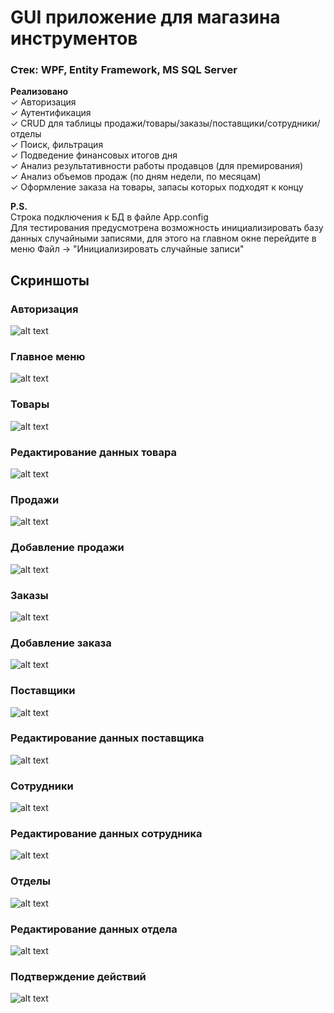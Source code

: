 # GUI приложение для магазина инструментов
### Стек: WPF, Entity Framework, MS SQL Server

**Реализовано**    
✓ Авторизация    
✓ Аутентификация    
✓ CRUD для таблицы продажи/товары/заказы/поставщики/сотрудники/отделы  
✓ Поиск, фильтрация    
✓ Подведение финансовых итогов дня    
✓ Анализ результативности работы продавцов (для премирования)    
✓ Анализ объемов продаж (по дням недели, по месяцам)    
✓ Оформление заказа на товары, запасы которых подходят к концу

**P.S.**    
Строка подключения к БД в файле App.config    
Для тестирования предусмотрена возможность инициализировать базу данных случайными записями, для этого на главном окне перейдите в меню Файл -> "Инициализировать случайные записи"

## Скриншоты

### Авторизация
![alt text](https://github.com/dakhabirov/ToolsWorld/blob/master/Resourses/Screenshots/AuthorizationWindow.PNG "Авторизация")

### Главное меню
![alt text](https://github.com/dakhabirov/ToolsWorld/blob/master/Resourses/Screenshots/MainWindow.PNG "Главное меню")

### Товары
![alt text](https://github.com/dakhabirov/ToolsWorld/blob/master/Resourses/Screenshots/ProductsWindow.PNG "Товары")

### Редактирование данных товара
![alt text](https://github.com/dakhabirov/ToolsWorld/blob/master/Resourses/Screenshots/ProductWindow.PNG "Редактирование данных товара")

### Продажи
![alt text](https://github.com/dakhabirov/ToolsWorld/blob/master/Resourses/Screenshots/SalesWindow.PNG "Продажи")

### Добавление продажи
![alt text](https://github.com/dakhabirov/ToolsWorld/blob/master/Resourses/Screenshots/SaleWindow.PNG "Добавление продажи")

### Заказы
![alt text](https://github.com/dakhabirov/ToolsWorld/blob/master/Resourses/Screenshots/OrdersWindow.PNG "Заказы")

### Добавление заказа
![alt text](https://github.com/dakhabirov/ToolsWorld/blob/master/Resourses/Screenshots/OrderWindow.PNG "Добавление заказа")

### Поставщики
![alt text](https://github.com/dakhabirov/ToolsWorld/blob/master/Resourses/Screenshots/SuppliersWindow.PNG "Поставщики")

### Редактирование данных поставщика
![alt text](https://github.com/dakhabirov/ToolsWorld/blob/master/Resourses/Screenshots/SupplierWindow.PNG "Редактирование данных поставщика")

### Сотрудники
![alt text](https://github.com/dakhabirov/ToolsWorld/blob/master/Resourses/Screenshots/WorkersWindow.PNG "Сотрудники")

### Редактирование данных сотрудника
![alt text](https://github.com/dakhabirov/ToolsWorld/blob/master/Resourses/Screenshots/WorkerWindow.PNG "Редактирование данных сотрудника")

### Отделы
![alt text](https://github.com/dakhabirov/ToolsWorld/blob/master/Resourses/Screenshots/DepartamentsWindow.PNG "Отделы")

### Редактирование данных отдела
![alt text](https://github.com/dakhabirov/ToolsWorld/blob/master/Resourses/Screenshots/DepartamentsWindow.PNG "Редактирование данных отдела")

### Подтверждение действий
![alt text](https://github.com/dakhabirov/ToolsWorld/blob/master/Resourses/Screenshots/SaleWindow_Accept.PNG "Подтверждение действий")
